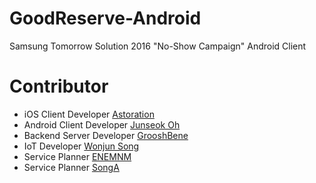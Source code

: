 # GoodReserve-Android
Samsung Tomorrow Solution 2016 "No-Show Campaign" Android Client

# Contributor
* iOS Client Developer [Astoration](http://github.com/Astoration)
* Android Client Developer [Junseok Oh](http://github.com/kotohana5706)
* Backend Server Developer [GrooshBene](http://github.com/GrooshBene)
* IoT Developer [Wonjun Song](http://github.com/songjun51)
* Service Planner [ENEMNM](http://github.com/ENEMNM)
* Service Planner [SongA](http://github.com/absolsonga)
